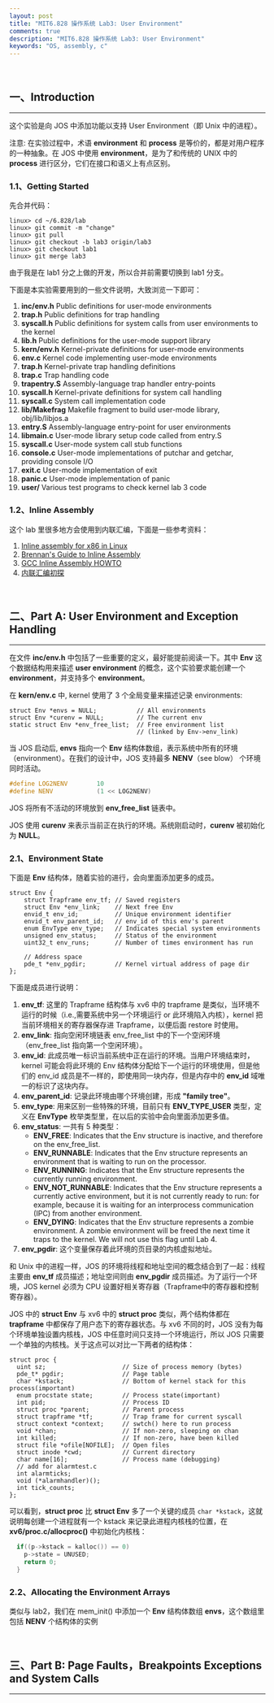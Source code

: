 ```yaml
---
layout: post
title: "MIT6.828 操作系统 Lab3: User Environment"
comments: true
description: "MIT6.828 操作系统 Lab3: User Environment"
keywords: "OS, assembly, c"
---
```


&nbsp;

## 一、Introduction

___

这个实验是向 JOS 中添加功能以支持 User Environment（即 Unix 中的进程）。

注意: 在实验过程中，术语 **environment** 和 **process** 是等价的，都是对用户程序的一种抽象。在 JOS 中使用 **environment**，是为了和传统的 UNIX 中的 **process** 进行区分，它们在接口和语义上有点区别。

### 1.1、Getting Started

先合并代码：

```
linux> cd ~/6.828/lab
linux> git commit -m "change"
linux> git pull
linux> git checkout -b lab3 origin/lab3
linux> git checkout lab1
linux> git merge lab3 
```

由于我是在 lab1 分之上做的开发，所以合并前需要切换到 lab1 分支。

下面是本实验需要用到的一些文件说明，大致浏览一下即可：

1.  **inc/env.h**  Public definitions for user-mode environments
2.  **trap.h**  Public definitions for trap handling
3.  **syscall.h**  Public definitions for system calls from user environments to the kernel
4.  **lib.h**  Public definitions for the user-mode support library
5.  **kern/env.h**  Kernel-private definitions for user-mode environments
6.  **env.c**  Kernel code implementing user-mode environments
7.  **trap.h**  Kernel-private trap handling definitions
8.  **trap.c**  Trap handling code
9.  **trapentry.S**  Assembly-language trap handler entry-points
10. **syscall.h**  Kernel-private definitions for system call handling
11. **syscall.c**  System call implementation code
12. **lib/Makefrag**  Makefile fragment to build user-mode library, obj/lib/libjos.a
13. **entry.S**  Assembly-language entry-point for user environments
14. **libmain.c**  User-mode library setup code called from entry.S
15. **syscall.c**  User-mode system call stub functions
16. **console.c**  User-mode implementations of putchar and getchar, providing console I/O
17. **exit.c**  User-mode implementation of exit
18. **panic.c**  User-mode implementation of panic
19. **user/**  Various test programs to check kernel lab 3 code

### 1.2、Inline Assembly

这个 lab 里很多地方会使用到内联汇编，下面是一些参考资料：

1. [Inline assembly for x86 in Linux](https://www.ibm.com/developerworks/linux/library/l-ia/index.html)
2. [Brennan's Guide to Inline Assembly](http://www.delorie.com/djgpp/doc/brennan/brennan_att_inline_djgpp.html)
3. [GCC Inline Assembly HOWTO](http://www.ibiblio.org/gferg/ldp/GCC-Inline-Assembly-HOWTO.html)
4. [内联汇编初探](https://wuyang.me/2019/%E5%86%85%E8%81%94%E6%B1%87%E7%BC%96%E5%88%9D%E6%8E%A2/)

&nbsp;

## 二、Part A: User Environment and Exception Handling

___

在文件 **inc/env.h** 中包括了一些重要的定义，最好能提前阅读一下。其中 **Env** 这个数据结构用来描述 **user environment** 的概念，这个实验要求能创建一个 **environment**，并支持多个 **environment**。


在 **kern/env.c** 中, kernel 使用了 3 个全局变量来描述记录 environments:

```
struct Env *envs = NULL;		   // All environments
struct Env *curenv = NULL;		   // The current env
static struct Env *env_free_list;  // Free environment list
					               // (linked by Env->env_link)
```

当 JOS 启动后, **envs** 指向一个 **Env** 结构体数组，表示系统中所有的环境（environment）。在我们的设计中，JOS 支持最多 **NENV**（see blow） 个环境同时活动。

```c
#define LOG2NENV		10
#define NENV			(1 << LOG2NENV)
```

JOS 将所有不活动的环境放到 **env_free_list** 链表中。

JOS 使用 **curenv** 来表示当前正在执行的环境。系统刚启动时，**curenv** 被初始化为 **NULL**。

### 2.1、Environment State

下面是 **Env** 结构体，随着实验的进行，会向里面添加更多的成员。

```
struct Env {
	struct Trapframe env_tf; // Saved registers
	struct Env *env_link;	 // Next free Env
	envid_t env_id;			 // Unique environment identifier
	envid_t env_parent_id;	 // env_id of this env's parent
	enum EnvType env_type;	 // Indicates special system environments
	unsigned env_status;	 // Status of the environment
	uint32_t env_runs;		 // Number of times environment has run

	// Address space
	pde_t *env_pgdir;		 // Kernel virtual address of page dir
};
```

下面是成员进行说明：

1. **env_tf**: 这里的 Trapframe 结构体与 xv6 中的 trapframe 是类似，当环境不运行的时候（i.e.,需要系统中另一个环境运行 or 此环境陷入内核），kernel 把当前环境相关的寄存器保存进 Trapframe，以便后面 restore 时使用。
2. **env_link**: 指向空闲环境链表 env_free_list 中的下一个空闲环境（env_free_list 指向第一个空闲环境）。
3. **env_id**: 此成员唯一标识当前系统中正在运行的环境。当用户环境结束时，kernel 可能会将此环境的 Env 结构体分配给下一个运行的环境使用，但是他们的 env_id 成员是不一样的，即使用同一块内存，但是内存中的 **env_id** 域唯一的标识了这块内存。
4. **env_parent_id**: 记录此环境由哪个环境创建，形成 **"family tree"**。
5. **env_type**: 用来区别一些特殊的环境，目前只有 **ENV_TYPE_USER** 类型，定义在 **EnvType** 枚举类型里，在以后的实验中会向里面添加更多值。
6. **env_status**: 一共有 5 种类型：
    - **ENV_FREE**: Indicates that the Env structure is inactive, and therefore on the env_free_list.
    - **ENV_RUNNABLE**: Indicates that the Env structure represents an environment that is waiting to run on the processor.
    - **ENV_RUNNING**: Indicates that the Env structure represents the currently running environment.
    - **ENV_NOT_RUNNABLE**: Indicates that the Env structure represents a currently active environment, but it is not currently ready to run: for example, because it is waiting for an interprocess communication (IPC) from another environment.
    - **ENV_DYING**: Indicates that the Env structure represents a zombie environment. A zombie environment will be freed the next time it traps to the kernel. We will not use this flag until Lab 4.
7. **env_pgdir**: 这个变量保存着此环境的页目录的内核虚拟地址。

和 Unix 中的进程一样，JOS 的环境将线程和地址空间的概念结合到了一起：线程主要由 **env_tf** 成员描述；地址空间则由 **env_pgdir** 成员描述。为了运行一个环境，JOS kernel 必须为 CPU 设置好相关寄存器（Trapframe中的寄存器和控制寄存器）。

JOS 中的 **struct Env** 与 xv6 中的 **struct proc** 类似，两个结构体都在 **trapframe** 中都保存了用户态下的寄存器状态。与 xv6 不同的时，JOS 没有为每个环境单独设置内核栈，JOS 中任意时间只支持一个环境运行，所以 JOS 只需要一个单独的内核栈。关于这点可以对比一下两者的结构体：

```
struct proc {
  uint sz;                     // Size of process memory (bytes)
  pde_t* pgdir;                // Page table
  char *kstack;                // Bottom of kernel stack for this process(important)
  enum procstate state;        // Process state(important)
  int pid;                     // Process ID
  struct proc *parent;         // Parent process
  struct trapframe *tf;        // Trap frame for current syscall
  struct context *context;     // swtch() here to run process
  void *chan;                  // If non-zero, sleeping on chan
  int killed;                  // If non-zero, have been killed
  struct file *ofile[NOFILE];  // Open files
  struct inode *cwd;           // Current directory
  char name[16];               // Process name (debugging)
  // add for alarmtest.c
  int alarmticks;
  void (*alarmhandler)();
  int tick_counts;
};
```

可以看到，**struct proc** 比 **struct Env** 多了一个关键的成员 `char *kstack`，这就说明每创建一个进程就有一个 kstack 来记录此进程内核栈的位置，在 **xv6/proc.c/allocproc()** 中初始化内核栈：

```c
  if((p->kstack = kalloc()) == 0)
    p->state = UNUSED;
    return 0;
  }
```

### 2.2、Allocating the Environment Arrays

类似与 lab2，我们在 mem_init() 中添加一个 **Env** 结构体数组 **envs**，这个数组里包括 **NENV** 个结构体的实例















&nbsp;

## 三、Part B: Page Faults，Breakpoints Exceptions and System Calls

___
